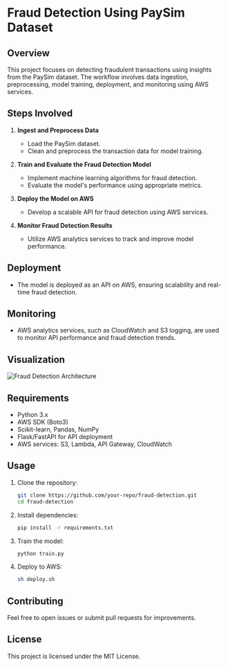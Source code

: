 # Fraud Detection Using PaySim Dataset

## Overview
This project focuses on detecting fraudulent transactions using insights from the PaySim dataset. The workflow involves data ingestion, preprocessing, model training, deployment, and monitoring using AWS services.

## Steps Involved

1. **Ingest and Preprocess Data**  
   - Load the PaySim dataset.
   - Clean and preprocess the transaction data for model training.

2. **Train and Evaluate the Fraud Detection Model**  
   - Implement machine learning algorithms for fraud detection.
   - Evaluate the model's performance using appropriate metrics.

3. **Deploy the Model on AWS**  
   - Develop a scalable API for fraud detection using AWS services.
   
4. **Monitor Fraud Detection Results**  
   - Utilize AWS analytics services to track and improve model performance.

## Deployment
- The model is deployed as an API on AWS, ensuring scalability and real-time fraud detection.

## Monitoring
- AWS analytics services, such as CloudWatch and S3 logging, are used to monitor API performance and fraud detection trends.

## Visualization
![Fraud Detection Architecture](solution/solution.png)

## Requirements
- Python 3.x
- AWS SDK (Boto3)
- Scikit-learn, Pandas, NumPy
- Flask/FastAPI for API deployment
- AWS services: S3, Lambda, API Gateway, CloudWatch

## Usage
1. Clone the repository:
   ```bash
   git clone https://github.com/your-repo/fraud-detection.git
   cd fraud-detection
   ```
2. Install dependencies:
   ```bash
   pip install -r requirements.txt
   ```
3. Train the model:
   ```bash
   python train.py
   ```
4. Deploy to AWS:
   ```bash
   sh deploy.sh
   ```

## Contributing
Feel free to open issues or submit pull requests for improvements.

## License
This project is licensed under the MIT License.

